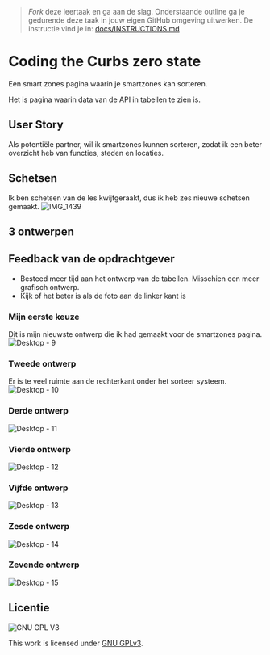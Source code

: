 > _Fork_ deze leertaak en ga aan de slag. Onderstaande outline ga je gedurende deze taak in jouw eigen GitHub omgeving uitwerken. De instructie vind je in: [docs/INSTRUCTIONS.md](docs/INSTRUCTIONS.md)

# Coding the Curbs zero state
Een smart zones pagina waarin je smartzones kan sorteren.

Het is pagina waarin data van de API in tabellen te zien is. 

## User Story
Als potentiële partner, wil ik smartzones kunnen sorteren, zodat ik een beter overzicht heb van functies, steden en locaties.

## Schetsen
Ik ben schetsen van de les kwijtgeraakt, dus ik heb zes nieuwe schetsen gemaakt.
![IMG_1439](https://user-images.githubusercontent.com/69635977/160085574-3a7398c7-839a-474d-b431-0abc77a04c86.jpg)

## 3 ontwerpen
## Feedback van de opdrachtgever
- Besteed meer tijd aan het ontwerp van de tabellen. Misschien een meer grafisch ontwerp.
- Kijk of het beter is als de foto aan de linker kant is
<!-- Toon de 3 ontwerpen die je in detai hebt uitgewerkt, leg de Visuele Hieratchie uit en noteer de feedback van de opdrachtgever -->
### Mijn eerste keuze
Dit is mijn nieuwste ontwerp die ik had gemaakt voor de smartzones pagina.
![Desktop - 9](https://user-images.githubusercontent.com/69635977/163678333-3def2fcf-ca16-4b84-9bb8-6a075d3070c0.png)

### Tweede ontwerp
Er is te veel ruimte aan de rechterkant onder het sorteer systeem.
![Desktop - 10](https://user-images.githubusercontent.com/69635977/163678328-15eedcd5-06db-4dc4-9614-51b53ec0e019.png)

### Derde ontwerp
![Desktop - 11](https://user-images.githubusercontent.com/69635977/163678326-92fd8ed6-bab3-4aac-8e92-56800ee6130e.png)

### Vierde ontwerp
![Desktop - 12](https://user-images.githubusercontent.com/69635977/163678323-d9e7a813-425a-4f9a-a739-08c3cfe1687e.png)

### Vijfde ontwerp
![Desktop - 13](https://user-images.githubusercontent.com/69635977/163678322-ff79c365-a415-421a-a963-4ed5acd54181.png)

### Zesde ontwerp
![Desktop - 14](https://user-images.githubusercontent.com/69635977/163678318-485c6d63-232f-4fdd-bf25-a5ea7428e01b.png)

### Zevende ontwerp
![Desktop - 15](https://user-images.githubusercontent.com/69635977/163678312-3758366a-3119-4d0d-bfa4-4b2664dd32ed.png)


## Licentie

![GNU GPL V3](https://www.gnu.org/graphics/gplv3-127x51.png)

This work is licensed under [GNU GPLv3](./LICENSE).
